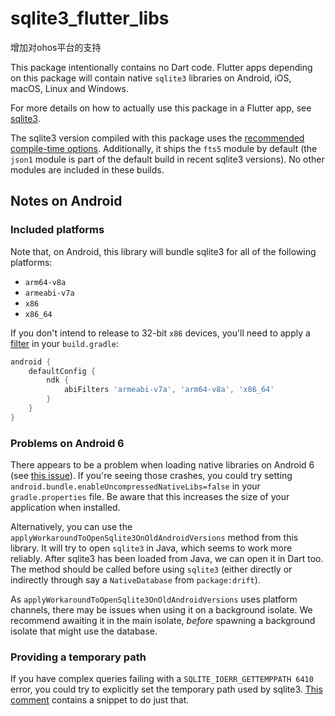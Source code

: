 # sqlite3_flutter_libs

增加对ohos平台的支持

This package intentionally contains no Dart code. Flutter apps depending on this package will
contain native `sqlite3` libraries on Android, iOS, macOS, Linux and Windows.

For more details on how to actually use this package in a Flutter app, see
[sqlite3](https://pub.dev/packages/sqlite3).

The sqlite3 version compiled with this package uses the
[recommended compile-time options](https://www.sqlite.org/compile.html#recommended_compile_time_options).
Additionally, it ships the `fts5` module by default (the `json1` module is part
of the default build in recent sqlite3 versions).
No other modules are included in these builds.

## Notes on Android

### Included platforms

Note that, on Android, this library will bundle sqlite3 for all of the following platforms:

- `arm64-v8a`
- `armeabi-v7a`
- `x86`
- `x86_64`

If you don't intend to release to 32-bit `x86` devices, you'll need to apply a
[filter](https://developer.android.com/ndk/guides/abis#gc) in your `build.gradle`:

```gradle
android {
    defaultConfig {
        ndk {
            abiFilters 'armeabi-v7a', 'arm64-v8a', 'x86_64'
        }
    }
}
```

### Problems on Android 6

There appears to be a problem when loading native libraries on Android 6 (see [this issue](https://github.com/simolus3/moor/issues/895#issuecomment-720195005)).
If you're seeing those crashes, you could try setting `android.bundle.enableUncompressedNativeLibs=false` in your `gradle.properties`
file. Be aware that this increases the size of your application when installed.

Alternatively, you can use the `applyWorkaroundToOpenSqlite3OnOldAndroidVersions` method from this library.
It will try to open `sqlite3` in Java, which seems to work more reliably. After sqlite3 has been loaded from Java,
we can open it in Dart too.
The method should be called before using `sqlite3` (either directly or indirectly through say a `NativeDatabase` from `package:drift`).

As `applyWorkaroundToOpenSqlite3OnOldAndroidVersions` uses platform channels, there may be issues when using it on a background isolate.
We recommend awaiting it in the main isolate, _before_ spawning a background isolate that might use the database.

### Providing a temporary path

If you have complex queries failing with a `SQLITE_IOERR_GETTEMPPATH 6410` error, you could try to explicitly set the
temporary path used by sqlite3. [This comment](https://github.com/simolus3/moor/issues/876#issuecomment-710013503) contains a snippet
to do just that.
